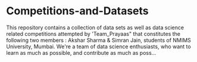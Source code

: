# Competitions-and-Datasets
This repository contains a collection of data sets as well as data science related competitions attempted by 'Team_Prayaas" that constitutes the following two members : Akshar Sharma &amp; Simran Jain, students of NMIMS University, Mumbai. We're a team of data science enthusiasts, who want to learn as much as possible, and contribute as much as poss…
